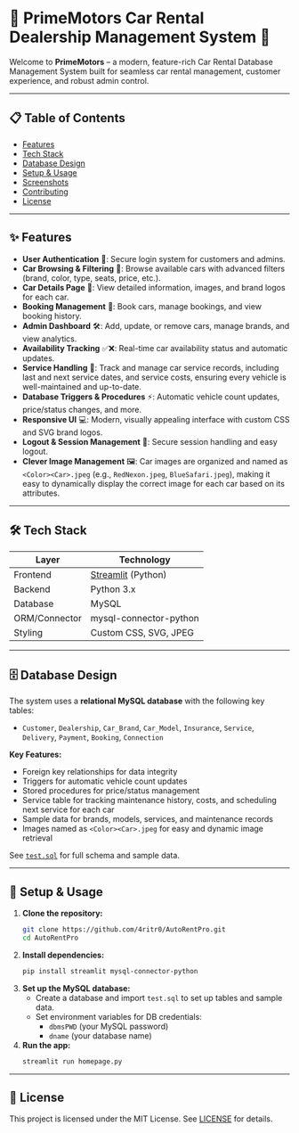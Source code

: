# 🚗 PrimeMotors Car Rental Dealership Management System 🚗

Welcome to **PrimeMotors** – a modern, feature-rich Car Rental Database Management System built for seamless car rental management, customer experience, and robust admin control.

---

## 📋 Table of Contents

- [Features](#features)
- [Tech Stack](#tech-stack)
- [Database Design](#database-design)
- [Setup & Usage](#setup--usage)
- [Screenshots](#screenshots)
- [Contributing](#contributing)
- [License](#license)

---

## ✨ Features

- **User Authentication** 🔐: Secure login system for customers and admins.
- **Car Browsing & Filtering** 🚙: Browse available cars with advanced filters (brand, color, type, seats, price, etc.).
- **Car Details Page** 📄: View detailed information, images, and brand logos for each car.
- **Booking Management** 📝: Book cars, manage bookings, and view booking history.
- **Admin Dashboard** 🛠️: Add, update, or remove cars, manage brands, and view analytics.
- **Availability Tracking** ✅❌: Real-time car availability status and automatic updates.
- **Service Handling** 🧰: Track and manage car service records, including last and next service dates, and service costs, ensuring every vehicle is well-maintained and up-to-date.
- **Database Triggers & Procedures** ⚡: Automatic vehicle count updates, price/status changes, and more.
- **Responsive UI** 💻: Modern, visually appealing interface with custom CSS and SVG brand logos.
- **Logout & Session Management** 🔄: Secure session handling and easy logout.
- **Clever Image Management** 🖼️: Car images are organized and named as `<Color><Car>.jpeg` (e.g., `RedNexon.jpeg`, `BlueSafari.jpeg`), making it easy to dynamically display the correct image for each car based on its attributes.

---

## 🛠️ Tech Stack

| Layer         | Technology                                  |
| ------------- | ------------------------------------------- |
| Frontend      | [Streamlit](https://streamlit.io/) (Python) |
| Backend       | Python 3.x                                  |
| Database      | MySQL                                       |
| ORM/Connector | mysql-connector-python                      |
| Styling       | Custom CSS, SVG, JPEG                       |

---

## 🗄️ Database Design

The system uses a **relational MySQL database** with the following key tables:

- `Customer`, `Dealership`, `Car_Brand`, `Car_Model`, `Insurance`, `Service`, `Delivery`, `Payment`, `Booking`, `Connection`

**Key Features:**

- Foreign key relationships for data integrity
- Triggers for automatic vehicle count updates
- Stored procedures for price/status management
- Service table for tracking maintenance history, costs, and scheduling next service for each car
- Sample data for brands, models, services, and maintenance records
- Images named as `<Color><Car>.jpeg` for easy and dynamic image retrieval

See [`test.sql`](test.sql) for full schema and sample data.

---

## 🚀 Setup & Usage

1. **Clone the repository:**
   ```sh
   git clone https://github.com/4ritr0/AutoRentPro.git
   cd AutoRentPro
   ```
2. **Install dependencies:**
   ```sh
   pip install streamlit mysql-connector-python
   ```
3. **Set up the MySQL database:**
   - Create a database and import `test.sql` to set up tables and sample data.
   - Set environment variables for DB credentials:
     - `dbmsPWD` (your MySQL password)
     - `dname` (your database name)
4. **Run the app:**
   ```sh
   streamlit run homepage.py
   ```
   
---

## 📄 License

This project is licensed under the MIT License. See [LICENSE](LICENSE) for details.
